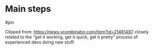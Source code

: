 # Main steps

#pin

Clipped from: https://news.ycombinator.com/item?id=21481487
closely related to the "get it working, get it quick, get it pretty" process of experienced devs doing new stuff.
